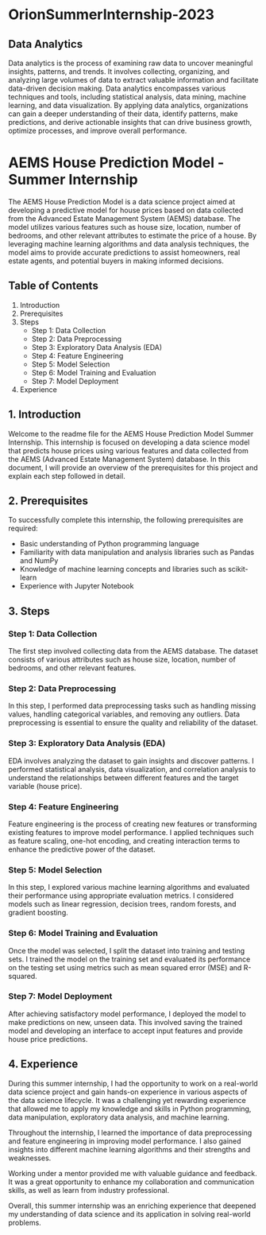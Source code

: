 # OrionSummerInternship-2023
## Data Analytics
Data analytics is the process of examining raw data to uncover meaningful insights, patterns, and trends. It involves collecting, organizing, and analyzing large volumes of data to extract valuable information and facilitate data-driven decision making. Data analytics encompasses various techniques and tools, including statistical analysis, data mining, machine learning, and data visualization. By applying data analytics, organizations can gain a deeper understanding of their data, identify patterns, make predictions, and derive actionable insights that can drive business growth, optimize processes, and improve overall performance.

# AEMS House Prediction Model - Summer Internship
The AEMS House Prediction Model is a data science project aimed at developing a predictive model for house prices based on data collected from the Advanced Estate Management System (AEMS) database. The model utilizes various features such as house size, location, number of bedrooms, and other relevant attributes to estimate the price of a house. By leveraging machine learning algorithms and data analysis techniques, the model aims to provide accurate predictions to assist homeowners, real estate agents, and potential buyers in making informed decisions.

## Table of Contents
1. Introduction
2. Prerequisites
3. Steps
   - Step 1: Data Collection
   - Step 2: Data Preprocessing
   - Step 3: Exploratory Data Analysis (EDA)
   - Step 4: Feature Engineering
   - Step 5: Model Selection
   - Step 6: Model Training and Evaluation
   - Step 7: Model Deployment
4. Experience

## 1. Introduction
Welcome to the readme file for the AEMS House Prediction Model Summer Internship. This internship is focused on developing a data science model that predicts house prices using various features and data collected from the AEMS (Advanced Estate Management System) database. In this document, I will provide an overview of the prerequisites for this project and explain each step followed in detail.

## 2. Prerequisites
To successfully complete this internship, the following prerequisites are required:
- Basic understanding of Python programming language
- Familiarity with data manipulation and analysis libraries such as Pandas and NumPy
- Knowledge of machine learning concepts and libraries such as scikit-learn
- Experience with Jupyter Notebook 

## 3. Steps

### Step 1: Data Collection
The first step involved collecting data from the AEMS database. The dataset consists of various attributes such as house size, location, number of bedrooms, and other relevant features.

### Step 2: Data Preprocessing
In this step, I performed data preprocessing tasks such as handling missing values, handling categorical variables, and removing any outliers. Data preprocessing is essential to ensure the quality and reliability of the dataset.

### Step 3: Exploratory Data Analysis (EDA)
EDA involves analyzing the dataset to gain insights and discover patterns. I performed statistical analysis, data visualization, and correlation analysis to understand the relationships between different features and the target variable (house price).

### Step 4: Feature Engineering
Feature engineering is the process of creating new features or transforming existing features to improve model performance. I applied techniques such as feature scaling, one-hot encoding, and creating interaction terms to enhance the predictive power of the dataset.

### Step 5: Model Selection
In this step, I explored various machine learning algorithms and evaluated their performance using appropriate evaluation metrics. I considered models such as linear regression, decision trees, random forests, and gradient boosting.

### Step 6: Model Training and Evaluation
Once the model was selected, I split the dataset into training and testing sets. I trained the model on the training set and evaluated its performance on the testing set using metrics such as mean squared error (MSE) and R-squared.

### Step 7: Model Deployment
After achieving satisfactory model performance, I deployed the model to make predictions on new, unseen data. This involved saving the trained model and developing an interface to accept input features and provide house price predictions.

## 4. Experience
During this summer internship, I had the opportunity to work on a real-world data science project and gain hands-on experience in various aspects of the data science lifecycle. It was a challenging yet rewarding experience that allowed me to apply my knowledge and skills in Python programming, data manipulation, exploratory data analysis, and machine learning.

Throughout the internship, I learned the importance of data preprocessing and feature engineering in improving model performance. I also gained insights into different machine learning algorithms and their strengths and weaknesses.

Working under a  mentor provided me with valuable guidance and feedback. It was a great opportunity to enhance my collaboration and communication skills, as well as learn from industry professional.

Overall, this summer internship was an enriching experience that deepened my understanding of data science and its application in solving real-world problems.
